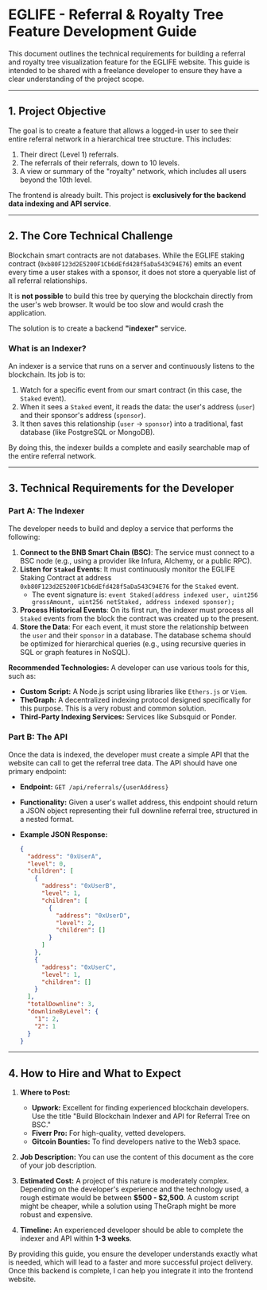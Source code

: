# EGLIFE - Referral & Royalty Tree Feature Development Guide

This document outlines the technical requirements for building a referral and royalty tree visualization feature for the EGLIFE website. This guide is intended to be shared with a freelance developer to ensure they have a clear understanding of the project scope.

---

## **1. Project Objective**

The goal is to create a feature that allows a logged-in user to see their entire referral network in a hierarchical tree structure. This includes:
1.  Their direct (Level 1) referrals.
2.  The referrals of their referrals, down to 10 levels.
3.  A view or summary of the "royalty" network, which includes all users beyond the 10th level.

The frontend is already built. This project is **exclusively for the backend data indexing and API service**.

---

## **2. The Core Technical Challenge**

Blockchain smart contracts are not databases. While the EGLIFE staking contract (`0xb80F123d2E5200F1Cb6dEfd428f5aDa543C94E76`) emits an event every time a user stakes with a sponsor, it does not store a queryable list of all referral relationships.

It is **not possible** to build this tree by querying the blockchain directly from the user's web browser. It would be too slow and would crash the application.

The solution is to create a backend **"indexer"** service.

### **What is an Indexer?**

An indexer is a service that runs on a server and continuously listens to the blockchain. Its job is to:
1.  Watch for a specific event from our smart contract (in this case, the `Staked` event).
2.  When it sees a `Staked` event, it reads the data: the user's address (`user`) and their sponsor's address (`sponsor`).
3.  It then saves this relationship (`user` -> `sponsor`) into a traditional, fast database (like PostgreSQL or MongoDB).

By doing this, the indexer builds a complete and easily searchable map of the entire referral network.

---

## **3. Technical Requirements for the Developer**

### **Part A: The Indexer**

The developer needs to build and deploy a service that performs the following:

1.  **Connect to the BNB Smart Chain (BSC)**: The service must connect to a BSC node (e.g., using a provider like Infura, Alchemy, or a public RPC).
2.  **Listen for `Staked` Events**: It must continuously monitor the EGLIFE Staking Contract at address `0xb80F123d2E5200F1Cb6dEfd428f5aDa543C94E76` for the `Staked` event.
    *   The event signature is: `event Staked(address indexed user, uint256 grossAmount, uint256 netStaked, address indexed sponsor);`
3.  **Process Historical Events**: On its first run, the indexer must process all `Staked` events from the block the contract was created up to the present.
4.  **Store the Data**: For each event, it must store the relationship between the `user` and their `sponsor` in a database. The database schema should be optimized for hierarchical queries (e.g., using recursive queries in SQL or graph features in NoSQL).

**Recommended Technologies:** A developer can use various tools for this, such as:
*   **Custom Script:** A Node.js script using libraries like `Ethers.js` or `Viem`.
*   **TheGraph:** A decentralized indexing protocol designed specifically for this purpose. This is a very robust and common solution.
*   **Third-Party Indexing Services:** Services like Subsquid or Ponder.

### **Part B: The API**

Once the data is indexed, the developer must create a simple API that the website can call to get the referral tree data. The API should have one primary endpoint:

*   **Endpoint:** `GET /api/referrals/{userAddress}`

*   **Functionality:** Given a user's wallet address, this endpoint should return a JSON object representing their full downline referral tree, structured in a nested format.

*   **Example JSON Response:**
    ```json
    {
      "address": "0xUserA",
      "level": 0,
      "children": [
        {
          "address": "0xUserB",
          "level": 1,
          "children": [
            {
              "address": "0xUserD",
              "level": 2,
              "children": []
            }
          ]
        },
        {
          "address": "0xUserC",
          "level": 1,
          "children": []
        }
      ],
      "totalDownline": 3,
      "downlineByLevel": {
        "1": 2,
        "2": 1
      }
    }
    ```

---

## **4. How to Hire and What to Expect**

1.  **Where to Post:**
    *   **Upwork:** Excellent for finding experienced blockchain developers. Use the title "Build Blockchain Indexer and API for Referral Tree on BSC."
    *   **Fiverr Pro:** For high-quality, vetted developers.
    *   **Gitcoin Bounties:** To find developers native to the Web3 space.

2.  **Job Description:** You can use the content of this document as the core of your job description.

3.  **Estimated Cost:** A project of this nature is moderately complex. Depending on the developer's experience and the technology used, a rough estimate would be between **$500 - $2,500**. A custom script might be cheaper, while a solution using TheGraph might be more robust and expensive.

4.  **Timeline:** An experienced developer should be able to complete the indexer and API within **1-3 weeks**.

By providing this guide, you ensure the developer understands exactly what is needed, which will lead to a faster and more successful project delivery. Once this backend is complete, I can help you integrate it into the frontend website.

    